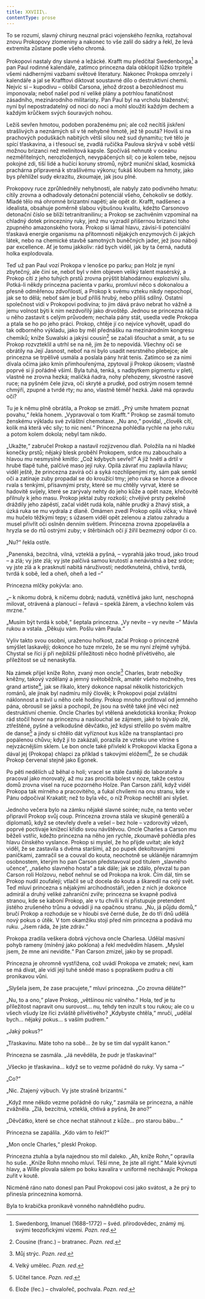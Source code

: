 ```yaml
---
title: XXVIII\.
contentType: prose
---
```


<section>

To se rozumí, slavný chirurg neuznal práci vojenského řezníka, roztahoval znovu Prokopovy zlomeniny a nakonec to vše zalil do sádry a řekl, že levá extremita zůstane podle všeho chromá.

Prokopovi nastaly dny slavné a ležácké. Krafft mu předčítal Swedenborga[^25] a pan Paul rodinné kalendáře, zatímco princezna dala obklopit lůžko trpitele všemi nádhernými vazbami světové literatury. Nakonec Prokopa omrzely i kalendáře a jal se Krafftovi diktovat soustavné dílo o destruktivní chemii. Nejvíc si – kupodivu – oblíbil Carsona, jehož drzost a bezohlednost mu imponovala; neboť našel pod ní veliké plány a potrhlou fanatičnost zásadního, mezinárodního militaristy. Pan Paul byl na vrcholu blaženství; nyní byl nepostradatelný od noci do noci a mohl sloužiti každým dechem a každým krůčkem svých šouravých nohou.

Ležíš sevřen hmotou, podoben poraženému pni; ale což necítíš jiskření strašlivých a neznámých sil v té nehybné hmotě, jež tě poutá? Hovíš si na prachových poduškách nabitých větší silou než sud dynamitu; tvé tělo je spící třaskavina, a i třesoucí se, zvadlá ručička Paulova skrývá v sobě větší možnou brizanci než melinitová kapsle. Spočíváš nehnutě v oceánu nezměřitelných, nerozložených, nevypáčených sil; co je kolem tebe, nejsou pokojné zdi, tiší lidé a hučící koruny stromů, nýbrž muniční sklad, kosmická prachárna připravená k strašlivému výkonu; ťukáš kloubem na hmoty, jako bys přehlížel sudy ekrazitu, zkoumaje, jak jsou plné.

Prokopovy ruce zprůhledněly nehybností, ale nabyly zato podivného hmatu: cítily zrovna a odhadovaly detonační potenciál všeho, čehokoliv se dotkly. Mladé tělo má ohromné brizantní napětí; ale opět dr. Krafft, nadšenec a idealista, obsahuje poměrně slabou výbušnou kvalitu, kdežto Carsonovo detonační číslo se blíží tetranitranilinu; a Prokop se zachvěním vzpomínal na chladný dotek princezniny ruky, jenž mu vyzradil příšernou brizanci toho zpupného amazonského tvora. Prokop si lámal hlavu, závisí-li potenciální třaskavá energie organismu na přítomnosti nějakých enzymových či jakých látek, nebo na chemické stavbě samotných buněčných jader, jež jsou náboji par excellence. Ať je tomu jakkoliv: rád bych viděl, jak by ta černá, nadutá holka explodovala.

Teď už pan Paul vozí Prokopa v lenošce po parku; pan Holz je nyní zbytečný, ale činí se, neboť byl v něm objeven veliký talent masérský, a Prokop cítí z jeho tuhých prstů zrovna prýštit blahodárnou explozivní sílu. Potká-li někdy princezna pacienta v parku, promluví něco s dokonalou a přesně odměřenou zdvořilostí, a Prokop k svému vzteku nikdy nepochopí, jak se to dělá; neboť sám je buď příliš hrubý, nebo příliš sdílný. Ostatní společnost vidí v Prokopovi podivína; to jim dává právo nebrat ho vážně a jemu volnost býti k nim nezdvořilý jako drvoštěp. Jednou se princezna ráčila u něho zastavit s celým průvodem; nechala pány stát, usedla vedle Prokopa a ptala se ho po jeho práci. Prokop, chtěje jí co nejvíce vyhovět, upadl do tak odborného výkladu, jako by měl přednášku na mezinárodním kongresu chemiků; kníže Suwalski a jakýsi cousin[^26] se začali šťouchat a smát, a tu se Prokop rozvzteklil a utrhl se na ně, jim že to nepovídá. Všechny oči se obrátily na Její Jasnost, neboť na ní bylo usadit nesrstného plebejce; ale princezna se trpělivě usmála a poslala pány hrát tenis. Zatímco se za nimi dívala očima jako kmín přimhouřenýma, zpytoval ji Prokop úkosem; vlastně poprvé si jí pořádně všiml. Byla tuhá, tenká, s nadbytkem pigmentu v pleti, vlastně ne zrovna hezká; maličká ňadra, nohy přehozeny, skvostné rasové ruce; na pyšném čele jizva, oči skryté a prudké, pod ostrým nosem temné chmýří, zpupné a tvrdé rty; nu ano, vlastně téměř hezká. Jaké má opravdu oči?

Tu je k němu plně obrátila, a Prokop se zmátl. „Prý umíte hmatem poznat povahu,“ řekla honem. „Vypravoval o tom Krafft.“ Prokop se zasmál tomuto ženskému výkladu své zvláštní chemotaxe. „Nu ano,“ povídal, „člověk cítí, kolik má která věc síly; to nic není.“ Princezna pohlédla rychle na jeho ruku a potom kolem dokola; nebyl tam nikdo.

„Ukažte,“ zabručel Prokop a nastavil rozjizvenou dlaň. Položila na ni hladké konečky prstů; nějaký blesk proběhl Prokopem, srdce mu zabouchalo a hlavou mu nesmyslně kmitlo: „Což kdybych sevřel!“ A již hnětl a drtil v hrubé tlapě tuhé, palčivé maso její ruky. Opilá závrať mu zaplavila hlavu; viděl ještě, že princezna zavírá oči a syká rozchlípenými rty, sám pak semkl oči a zatínaje zuby propadal se do kroužící tmy; jeho ruka se horce a divoce rvala s tenkými, přísavnými prsty, které se mu chtěly vyrvat, které se hadovitě svíjely, které se zarývaly nehty do jeho kůže a opět naze, křečovitě přilnuly k jeho masu. Prokop jektal zuby rozkoší; chvějivé prsty pekelně dráždily jeho zápěstí, začal vidět rudá kola, náhle prudký a žhavý stisk, a úzká ruka se mu vydrala z dlaně. Omámen zvedl Prokop opilá víčka; v hlavě mu hučelo těžkými tepy; s úžasem viděl opět zelenou a zlatou zahradu a musel přivřít oči oslněn denním světlem. Princezna zrovna zpopelavěla a hryzla se do rtů ostrými zuby; v štěrbinách očí jí žířil bezmezný odpor či co.

„Nu?“ řekla ostře.

„Panenská, bezcitná, vilná, vzteklá a pyšná, – vyprahlá jako troud, jako troud – a zlá; vy jste zlá; vy jste palčivá samou krutostí a nenávistná a bez srdce; vy jste zlá a k prasknutí nabitá náruživostí; nedotknutelná, chtivá, tvrdá, tvrdá k sobě, led a oheň, oheň a led –“

Princezna mlčky pokývla: ano.

„– k nikomu dobrá, k ničemu dobrá; nadutá, vznětlivá jako lunt, neschopná milovat, otrávená a planoucí – řeřavá – speklá žárem, a všechno kolem vás mrzne.“

„Musím být tvrdá k sobě,“ šeptala princezna. „Vy nevíte – vy nevíte –“ Mávla rukou a vstala. „Děkuju vám. Pošlu vám Paula.“

Vyliv takto svou osobní, uraženou hořkost, začal Prokop o princezně smýšlet laskavěji; dokonce ho tuze mrzelo, že se mu nyní zřejmě vyhýbá. Chystal se říci jí při nejbližší příležitosti něco hodně přívětivého, ale příležitost se už nenaskytla.

Na zámek přijel kníže Rohn, zvaný mon oncle[^27] Charles, bratr nebožky kněžny, takový vzdělaný a jemný světoběžník, amatér všeho možného, tres grand artiste[^28], jak se říkalo, který dokonce napsal několik historických románů, ale jinak byl nadmíru milý člověk; k Prokopovi pojal zvláštní náklonnost a trávil u něho celé hodiny. Prokop mnoho profitoval od jemného pána, obrousil se jaksi a pochopil, že jsou na světě také jiné věci než destruktivní chemie. Oncle Charles byl vtělená anekdotická kronika; Prokop rád stočil hovor na princeznu a naslouchal se zájmem, jaké to bývalo zlé, ztřeštěné, pyšné a velkodušné děvčátko, jež kdysi střelilo po svém maître de danse[^29] a jindy si chtělo dát vyříznout kus kůže na transplantaci pro popálenou chůvu; když jí to zakázali, porazila ze vzteku une vitrine s nejvzácnějším sklem. Le bon oncle také přivlekl k Prokopovi klacka Egona a dával jej (Prokopa) chlapci za příklad s takovými elóžemi[^30], že se chudák Prokop červenal stejně jako Egonek.

Po pěti nedělích už běhal o holi; vracel se stále častěji do laboratoře a pracoval jako morovatý, až mu zas procitla bolest v noze, takže cestou domů zrovna visel na ruce pozorného Holze. Pan Carson zářil, když viděl Prokopa tak mírného a pracovitého, a ťukal chvílemi na onu stranu, kde v Pánu odpočíval Krakatit; než to byla věc, o níž Prokop nechtěl ani slyšet.

Jednoho večera bylo na zámku nějaké slavné soirée; nuže, na tento večer připravil Prokop svůj coup. Princezna zrovna stála ve skupině generálů a diplomatů, když se otevřely dveře a vešel – bez hole – vzdorovitý vězeň, poprvé poctívaje knížecí křídlo svou návštěvou. Oncle Charles a Carson mu běželi vstříc, kdežto princezna na něho jen rychle, zkoumavě pohlédla přes hlavu čínského vyslance. Prokop si myslel, že ho přijde uvítat; ale když viděl, že se zastavila s dvěma staršími, až po pupek dekoltovanými paničkami, zamračil se a couval do kouta, neochotně se ukláněje náramným osobnostem, kterým ho pan Carson představoval pod titulem „slavného učence“, „našeho slavného hosta“ a tak dále; jak se zdálo, převzal tu pan Carson roli Holzovu, neboť nehnul se od Prokopa na krok. Čím dál, tím se Prokop nudil zoufaleji; vtlačil se už docela do kouta a škaredil na celý svět. Teď mluví princezna s nějakými arcihodnostáři, jeden z nich je dokonce admirál a druhý veliké zahraniční zvíře; princezna se kvapně podívá stranou, kde se kaboní Prokop, ale v tu chvíli k ní přistupuje pretendent jistého zrušeného trůnu a odvádí ji na opačnou stranu. „Nu, já půjdu domů,“ bručí Prokop a rozhoduje se v hloubi své černé duše, že do tří dnů udělá nový pokus o útěk. V tom okamžiku stojí před ním princezna a podává mu ruku. „Jsem ráda, že jste zdráv.“

Prokopa zradila veškera dobrá výchova oncle Charlesa. Udělal masivní pohyb rameny (míněný jako poklona) a řekl medvědím hlasem. „Myslel jsem, že mne ani nevidíte.“ Pan Carson zmizel, jako by se propadl.

Princezna je ohromně vystřižena, což uvádí Prokopa ve zmatek; neví, kam se má dívat, ale vidí její tuhé snědé maso s popraškem pudru a cítí pronikavou vůni.

„Slyšela jsem, že zase pracujete,“ mluví princezna. „Co zrovna děláte?“

„Nu, to a ono,“ plave Prokop, „většinou nic valného.“ Hola, teď je tu příležitost napravit onu surovost… nu, tehdy ten inzult s tou rukou; ale co u všech všudy lze říci zvláště přívětivého? „Kdybyste chtěla,“ mručí, „udělal bych… nějaký pokus… s vaším pudrem.“

„Jaký pokus?“

„Třaskavinu. Máte toho na sobě… že by se tím dal vypálit kanon.“

Princezna se zasmála. „Já nevěděla, že pudr je třaskavina!“

„Všecko je třaskavina… když se to vezme pořádně do ruky. Vy sama –“

„Co?“

„Nic. Ztajený výbuch. Vy jste strašně brizantní.“

„Když mne někdo vezme pořádně do ruky,“ zasmála se princezna, a náhle zvážněla. „Zlá, bezcitná, vzteklá, chtivá a pyšná, že ano?“

„Děvčátko, které se chce nechat stáhnout z kůže… pro starou bábu…“

Princezna se zapálila. „Kdo vám to řekl?“

„Mon oncle Charles,“ pleskl Prokop.

Princezna ztuhla a byla najednou sto mil daleko. „Ah, kníže Rohn,“ opravila ho suše. „Kníže Rohn mnoho mluví. Těší mne, že jste all right.“ Malé kývnutí hlavy, a Wille plovala sálem po boku kavalíra v uniformě nechávajíc Prokopa zuřit v koutě.

Nicméně ráno nato donesl pan Paul Prokopovi cosi jako svátost, a že prý to přinesla princeznina komorná.

Byla to krabička pronikavě vonného nahnědlého pudru.

</section>

[^1]: Brizance (franc.) – tříštivost. _Pozn. red_.

[^2]: Ve velkém. _Pozn. red_.

[^3]: Kupředu! _Pozn. red_.

[^4]: Ulstr – těžký zimní kabát. _Pozn. red_.

[^5]: Frýzek – vlys. _Pozn. red_.

[^6]: Překlad O. Vaňorného (1921).

[^7]: Amence (lat.) – zmatenost. _Pozn. red_.

[^8]: Divinace (lat.) – tušení, předvídání. _Pozn. red_.

[^9]: Kybelé, podle řecké mytologie maloasijská „velká matka bohů“, matka veškerého života. _Pozn. red_.

[^10]: L. Buchner (1824–1899) – něm. lékař a filozof s radikálně materialistickými názory. _Pozn. red_.

[^11]: Bootes (lat.) – souhvězdí Pastýře. _Pozn. red_.

[^12]: Ženerózní /generózní (franc.) – šlechetný. _Pozn. red_.

[^13]: Očekávám tě, P. S. Pozor, K. dorazil z Hamburku… _Pozn. red_.

[^14]: Jinak na to K. přijde. _Pozn. red_.

[^15]: „Jednomu jest vznešenou, nebeskou bohyní, druhému vydatnou krávou, která mu dává mléko.“ Schillerův epigram, překlad O. Vaňorný. _Pozn. red_.

[^16]: Nauen – německé město, v němž byla r. 1906 založena nejstarší německá radiostanice. _Pozn. red._

[^17]: Makao /macao – karetní hra. _Pozn. red_.

[^18]: Aiás – hrdina Homérovy Iliady, nejvyšší a nejsilnější ze všech Achájců. _Pozn. red_.

[^19]: Laissez-passer (franc.) – propustka. _Pozn. red_.

[^20]: Chaise longue (franc.) – lehátko. _Pozn. red_.

[^21]: Želví polévka. _Pozn. red_.

[^22]: Bej / beg (tur.) – islámský panovník, později nižší hodnostář či úředník. _Pozn. red_.

[^23]: Galop (franc.) – klus. _Pozn. red_.

[^24]: Fraktura femoris (lat.) – zlomenina stehenní kosti. _Pozn. red_.

[^25]: Swedenborg, Imanuel (1688–1772) – švéd. přírodovědec, známý mj. svými teozofickými vizemi. _Pozn. red_.

[^26]: Cousine (franc.) – bratranec. _Pozn. red_.

[^27]: Můj strýc. _Pozn. red_.

[^28]: Velký umělec. _Pozn. red_.

[^29]: Učitel tance. _Pozn. red_.

[^30]: Elože (řec.) – chvalořeč, pochvala. _Pozn. red_.

[^31]: To je hloupé. _Pozn. red_.

[^32]: Kakemono (jap.) – svitkový závěsný obraz. _Pozn. red_.

[^33]: Konfinace – úřední příkaz k pobytu na určeném místě, omezení volného pohybu. _Pozn. red_.

[^34]: Inkulpace – obvinění. _Pozn. red_.

[^35]: Dernier cri (franc.) – dosl. poslední výkřik. _Pozn. red_.

[^36]: Komtur (franc.) – vyšší hodnostář rytířského řádu. _Pozn. red_.

[^37]: Dreadnought (angl.) – pův. název bitevní lodi (Ničeho se neboj), obecné označení pro takový typ lodí. _Pozn. red_.

[^38]: Velmi laskavý. _Pozn. red_.

[^39]: Bunčuk (tur.) – vojenský odznak (žerď s koňským ohonem). _Pozn. red_.

[^40]: Extra statum (lat.) – mimo stav, mimořádně. _Pozn. red_.

[^41]: Sapér (franc.) – ženista. _Pozn. red_.

[^42]: Peignoir (franc.) – župan. _Pozn. red_.

[^43]: Kontribuce – peněžní dávky vymáhané okupační mocí na obyvatelstvu obsazeného území. _Pozn. red_.

[^44]: Tastr (něm.) – tlačítko, vypínač. _Pozn. red_.

[^45]: Sláva vítězství! _Pozn. red_.

[^46]: Mitrajéza (z franc. mitrailleuse) – palná zbraň, předchůdce kulometu. _Pozn. red_.
